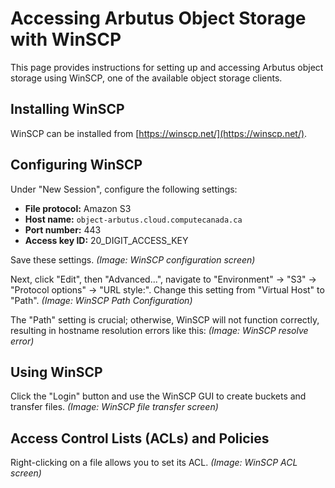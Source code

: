 # Accessing Arbutus Object Storage with WinSCP

This page provides instructions for setting up and accessing Arbutus object storage using WinSCP, one of the available object storage clients.

## Installing WinSCP

WinSCP can be installed from [https://winscp.net/](https://winscp.net/).

## Configuring WinSCP

Under "New Session", configure the following settings:

* **File protocol:** Amazon S3
* **Host name:** `object-arbutus.cloud.computecanada.ca`
* **Port number:** 443
* **Access key ID:** 20_DIGIT_ACCESS_KEY

Save these settings.  *(Image: WinSCP configuration screen)*

Next, click "Edit", then "Advanced...", navigate to "Environment" -> "S3" -> "Protocol options" -> "URL style:".  Change this setting from "Virtual Host" to "Path". *(Image: WinSCP Path Configuration)*

The "Path" setting is crucial; otherwise, WinSCP will not function correctly, resulting in hostname resolution errors like this: *(Image: WinSCP resolve error)*


## Using WinSCP

Click the "Login" button and use the WinSCP GUI to create buckets and transfer files. *(Image: WinSCP file transfer screen)*


## Access Control Lists (ACLs) and Policies

Right-clicking on a file allows you to set its ACL. *(Image: WinSCP ACL screen)*

